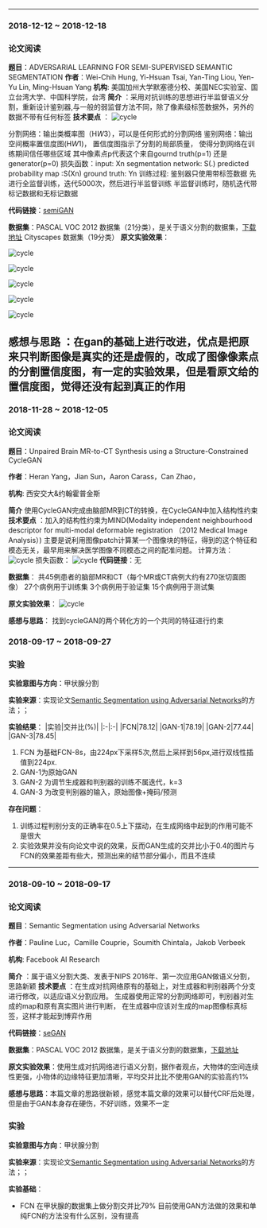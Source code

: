 
---

### 2018-12-12 ~ 2018-12-18

### **论文阅读**

**题目**：ADVERSARIAL LEARNING FOR SEMI-SUPERVISED SEMANTIC SEGMENTATION
**作者**：Wei-Chih Hung, Yi-Hsuan Tsai, Yan-Ting Liou, Yen-Yu Lin, Ming-Hsuan Yang
**机构**: 美国加州大学默塞德分校、美国NEC实验室、国立台湾大学、中国科学院，台湾
**简介** ：采用对抗训练的思想进行半监督语义分割，重新设计鉴别器,与一般的弱监督方法不同，除了像素级标签数据外，另外的数据不带有任何标签
**技术要点** ：
![cycle](https://github.com/shenhongqian/GAN/blob/master/paper/img/semiGAN/1.png)

  分割网络：输出类概率图（H*W*3），可以是任何形式的分割网络
  鉴别网络：输出空间概率置信度图(H*W*1)，
          置信度图指示了分割的局部质量，
          使得分割网络在训练期间信任哪些区域
          其中像素点p代表这个来自gournd truth(p=1)
          还是generator(p=0)
  损失函数：input: Xn
  segmentation network: S(.)
  predicted probability map :S(Xn)
  ground truth: Yn
  训练过程:
  鉴别器只使用带标签数据
  先进行全监督训练，迭代5000次，然后进行半监督训练
  半监督训练时，随机迭代带标记数据和无标记数据

**代码链接**：[semiGAN](https://github.com/hfslyc/AdvSemiSeg)

**数据集**：PASCAL VOC 2012 数据集（21分类），是关于语义分割的数据集，[下载地址](http://host.robots.ox.ac.uk/pascal/VOC/voc2012/index.html)
            Cityscapes  数据集（19分类）
**原文实验效果**：

![cycle](https://github.com/shenhongqian/GAN/blob/master/paper/img/semiGAN/2.png)

![cycle](https://github.com/shenhongqian/GAN/blob/master/paper/img/semiGAN/3.png)

![cycle](https://github.com/shenhongqian/GAN/blob/master/paper/img/semiGAN/4.png)

![cycle](https://github.com/shenhongqian/GAN/blob/master/paper/img/semiGAN/5.png)

![cycle](https://github.com/shenhongqian/GAN/blob/master/paper/img/semiGAN/6.png)


**感想与思路** ：在gan的基础上进行改进，优点是把原来只判断图像是真实的还是虚假的，改成了图像像素点的分割置信度图，有一定的实验效果，但是看原文给的置信度图，觉得还没有起到真正的作用
---
### 2018-11-28 ~ 2018-12-05
### **论文阅读**
**题目**：Unpaired Brain MR-to-CT Synthesis using a Structure-Constrained CycleGAN

**作者**：Heran Yang，Jian Sun，Aaron Carass，Can Zhao，

**机构**: 西安交大&约翰霍普金斯

**简介** 使用CycleGAN完成由脑部MR到CT的转换，在CycleGAN中加入结构性约束
**技术要点** ：加入的结构性约束为MIND(Modality independent neighbourhood descriptor for multi-modal deformable registration （2012 Medical Image Analysis）)
主要是说利用图像patch计算某一个图像块的特征，得到的这个特征和模态无关，最早用来解决医学图像不同模态之间的配准问题。
计算方法： 
![cycle](https://github.com/shenhongqian/GAN/blob/master/paper/img/StructureConstrainedCycleGAN/0.png)
损失函数：
![cycle](https://github.com/shenhongqian/GAN/blob/master/paper/img/StructureConstrainedCycleGAN/1.png)
**代码链接**：无

**数据集**： 共45例患者的脑部MR和CT（每个MR或CT病例大约有270张切面图像）
27个病例用于训练集
3个病例用于验证集
15个病例用于测试集



**原文实验效果**：
![cycle](https://github.com/shenhongqian/GAN/blob/master/paper/img/StructureConstrainedCycleGAN/2.png)

**感想与思路**：
找到cycleGAN的两个转化方的一个共同的特征进行约束

### 2018-09-17 ~ 2018-09-27
###  **实验** 

**实验意图与方向**：甲状腺分割

**实验来源**：实现论文[Semantic Segmentation using Adversarial Networks](https://arxiv.org/abs/1611.08408v1)的方法；；
	
**实验结果**：
|实验|交并比(%)|
|:-|:-|
|FCN|78.12|
|GAN-1|78.19|
|GAN-2|77.44|
|GAN-3|78.45|

1.  FCN 为基础FCN-8s，由224px下采样5次,然后上采样到56px,进行双线性插值到224px.
2.  GAN-1为原始GAN
3.  GAN-2 为调节生成器和判别器的训练不属迭代，k=3
4. GAN-3 为改变判别器的输入，原始图像+掩码/预测

**存在问题**：

1. 训练过程判别分支的正确率在0.5上下摆动，在生成网络中起到的作用可能不是很大
2. 实验效果并没有向论文中说的效果，反而GAN生成的交并比小于0.4的图片与FCN的效果差距有些大，预测出来的结节部分偏小，而且不连续

---
### 2018-09-10 ~ 2018-09-17

### **论文阅读**
**题目**：Semantic Segmentation using Adversarial Networks

**作者**：Pauline Luc，Camille Couprie，Soumith Chintala，Jakob Verbeek

**机构**: Facebook AI Research

**简介** ：属于语义分割大类、发表于NIPS 2016年、第一次应用GAN做语义分割，思路新颖
**技术要点** ：在生成对抗网络原有的基础上，对生成器和判别器两个分支进行修改，以适应语义分割应用。
               生成器使用正常的分割网络即可，判别器对生成的map和原有真实图片进行判断，
			   在生成器中应该对生成的map图像标真标签，这样才能起到博弈作用

**代码链接**：[seGAN](https://github.com/oyam/Semantic-Segmentation-using-Adversarial-Networks)

**数据集**：PASCAL VOC 2012 数据集，是关于语义分割的数据集，[下载地址](http://host.robots.ox.ac.uk/pascal/VOC/voc2012/index.html)

**原文实验效果**：使用生成对抗网络进行语义分割，据作者观点，大物体的空间连续性更强，小物体的边缘特征更加清晰，平均交并比比不使用GAN的实验高约1%

**感想与思路**：本篇文章的思路很新颖，感觉本篇文章的效果可以替代CRF后处理，但是由于GAN本身存在硬伤，不好训练，效果不一定



###  **实验** 

**实验意图与方向**：甲状腺分割

**实验来源**：实现论文[Semantic Segmentation using Adversarial Networks](https://arxiv.org/abs/1611.08408v1)的方法；；
	

**实验基础**：

- FCN 在甲状腺的数据集上做分割交并比79%
  目前使用GAN方法做的效果和单纯FCN的方法没有什么区别，没有提高


  [1]: https://github.com/shenhongqian/GAN/blob/master/paper/img/StructureConstrainedCycleGAN/0.png
